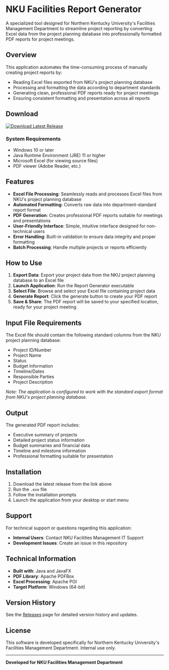 # NKU Facilities Report Generator

A specialized tool designed for Northern Kentucky University's Facilities Management Department to streamline project reporting by converting Excel data from the project planning database into professionally formatted PDF reports for project meetings.

## Overview

This application automates the time-consuming process of manually creating project reports by:
- Reading Excel files exported from NKU's project planning database
- Processing and formatting the data according to department standards
- Generating clean, professional PDF reports ready for project meetings
- Ensuring consistent formatting and presentation across all reports

## Download

[![Download Latest Release](https://img.shields.io/github/v/release/Jmspencer41/Report-Generator?label=Download&style=for-the-badge)](https://github.com/Jmspencer41/Report-Generator/releases/latest/download/ReportGenerator.exe)

### System Requirements
- Windows 10 or later
- Java Runtime Environment (JRE) 11 or higher
- Microsoft Excel (for viewing source files)
- PDF viewer (Adobe Reader, etc.)

## Features

- **Excel File Processing**: Seamlessly reads and processes Excel files from NKU's project planning database
- **Automated Formatting**: Converts raw data into department-standard report format
- **PDF Generation**: Creates professional PDF reports suitable for meetings and presentations
- **User-Friendly Interface**: Simple, intuitive interface designed for non-technical users
- **Error Handling**: Built-in validation to ensure data integrity and proper formatting
- **Batch Processing**: Handle multiple projects or reports efficiently

## How to Use

1. **Export Data**: Export your project data from the NKU project planning database to an Excel file
2. **Launch Application**: Run the Report Generator executable
3. **Select File**: Browse and select your Excel file containing project data
4. **Generate Report**: Click the generate button to create your PDF report
5. **Save & Share**: The PDF report will be saved to your specified location, ready for your project meeting

## Input File Requirements

The Excel file should contain the following standard columns from the NKU project planning database:
- Project ID/Number
- Project Name
- Status
- Budget Information
- Timeline/Dates
- Responsible Parties
- Project Description

*Note: The application is configured to work with the standard export format from NKU's project planning database.*

## Output

The generated PDF report includes:
- Executive summary of projects
- Detailed project status information
- Budget summaries and financial data
- Timeline and milestone information
- Professional formatting suitable for presentation

## Installation

1. Download the latest release from the link above
2. Run the `.exe` file
3. Follow the installation prompts
4. Launch the application from your desktop or start menu

## Support

For technical support or questions regarding this application:
- **Internal Users**: Contact NKU Facilities Management IT Support
- **Development Issues**: Create an issue in this repository

## Technical Information

- **Built with**: Java and JavaFX
- **PDF Library**: Apache PDFBox
- **Excel Processing**: Apache POI
- **Target Platform**: Windows (64-bit)

## Version History

See the [Releases](https://github.com/Jmspencer41/Report-Generator/releases) page for detailed version history and updates.

## License

This software is developed specifically for Northern Kentucky University's Facilities Management Department. Internal use only.

---

**Developed for NKU Facilities Management Department**  